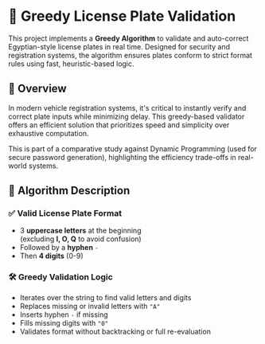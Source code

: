 # 🚗 Greedy License Plate Validation

This project implements a **Greedy Algorithm** to validate and auto-correct Egyptian-style license plates in real time. Designed for security and registration systems, the algorithm ensures plates conform to strict format rules using fast, heuristic-based logic.

## 📄 Overview

In modern vehicle registration systems, it's critical to instantly verify and correct plate inputs while minimizing delay. This greedy-based validator offers an efficient solution that prioritizes speed and simplicity over exhaustive computation.

This is part of a comparative study against Dynamic Programming (used for secure password generation), highlighting the efficiency trade-offs in real-world systems.


## 🧠 Algorithm Description

### ✅ Valid License Plate Format
- 3 **uppercase letters** at the beginning  
  (excluding **I, O, Q** to avoid confusion)
- Followed by a **hyphen** `-`
- Then **4 digits** (0-9)

### 🛠️ Greedy Validation Logic
- Iterates over the string to find valid letters and digits
- Replaces missing or invalid letters with `"A"`
- Inserts hyphen `-` if missing
- Fills missing digits with `"0"`
- Validates format without backtracking or full re-evaluation

